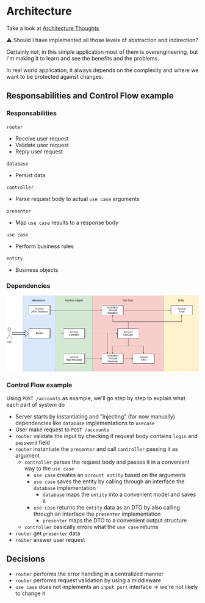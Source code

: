 # Architecture

Take a look at [Architecture Thoughts](./architecture-thoughts.md)

:warning: Should I have implemented all those levels of abstraction and indirection?

Certainly not, in this simple application most of them is overengineering, but I'm making it to learn and see the benefits and the problems.

In real world application, it always depends on the complexity and where we want to be protected against changes.

## Responsabilities and Control Flow example

### Responsabilities
`router`
* Receive user request
* Validate user request
* Reply user request

`database`
* Persist data

`controller`
* Parse request body to actual `use case` arguments

`presenter`
* Map `use case` results to a response body

`use case`
* Perform business rules

`entity`
* Business objects

### Dependencies

![dependency](dependency.png)

### Control Flow example

Using `POST /accounts` as example, we'll go step by step to explain what each part of system do

* Server starts by instantiating and "injecting" (for now manually) dependencies like `database` implementations to `usecase` 
* User make request to `POST /accounts`
* `router` validate the input by checking if request body contains `login` and `password` field
* `router` instantiate the `presenter` and call `controller` passing it as argument
  * `controller` parses the request body and passes it in a convenient way to the `use case`
    * `use case` creates an `account entity` based on the arguments
    * `use case` saves the entity by calling through an interface the `database` implementation
      * `database` maps the `entity` into a convenient model and saves it
    * `use case` returns the `entity` data as an DTO by also calling through an interface the `presenter` implementation
      * `presenter` maps the DTO to a convenient output structure
  * `controller` basically errors what the `use case` returns
* `router` get `presenter` data
* `router` answer user request

## Decisions

* `router` performs the error handling in a centralized manner
* `router` performs request validation by using a middleware
* `use case` does not implements an `input port` interface -> we're not likely to change it